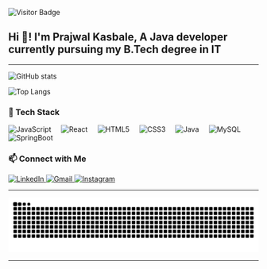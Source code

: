<p align="left">
  <img src="https://visitor-badge.laobi.icu/badge?page_id=Prajwal23k.Prajwal23k&style=flat-square" alt="Visitor Badge" />
</p>

<h2 align="left">Hi 👋! I'm Prajwal Kasbale, A Java developer currently pursuing my B.Tech degree in IT</h2>

---

![GitHub stats](https://github-readme-stats-mauve-iota-88.vercel.app/api?username=Prajwal23k&show_icons=true&theme=jolly)


![Top Langs](https://github-readme-stats-mauve-iota-88.vercel.app/api/top-langs/?username=Prajwal23k&layout=compact&theme=jolly)

<!-- ![Trophies](https://github-profile-trophy.vercel.app/?username=Prajwal23k&theme=tokyonight) -->



### 🚀 Tech Stack

<div align="left">
  <img src="https://cdn.jsdelivr.net/gh/devicons/devicon/icons/javascript/javascript-original.svg" height="30" alt="JavaScript" />
  <img width="12" />
  <img src="https://cdn.jsdelivr.net/gh/devicons/devicon/icons/react/react-original.svg" height="30" alt="React" />
  <img width="12" />
  <img src="https://cdn.jsdelivr.net/gh/devicons/devicon/icons/html5/html5-original.svg" height="30" alt="HTML5" />
  <img width="12" />
  <img src="https://cdn.jsdelivr.net/gh/devicons/devicon/icons/css3/css3-original.svg" height="30" alt="CSS3" />
  <img width="12" />
  <img src="https://cdn.jsdelivr.net/gh/devicons/devicon/icons/java/java-original.svg" height="30" alt="Java" />
  <img width="12" />
  <img src="https://cdn.jsdelivr.net/gh/devicons/devicon/icons/mysql/mysql-original.svg" height="30" alt="MySQL" />
  <img width="12" />
  <img src="https://img.shields.io/badge/Spring%20Boot-6DB33F?style=for-the-badge&logo=springboot&logoColor=white" height="30" alt="SpringBoot" />
</div>



### 📫 Connect with Me

<div align="left">
  <a href="https://www.linkedin.com/in/prajwal-kasbale-457320272" target="_blank">
    <img src="https://img.shields.io/static/v1?message=LinkedIn&logo=linkedin&label=&color=0077B5&logoColor=white&style=for-the-badge" height="35" alt="LinkedIn" />
  </a>
  <a href="mailto:kasbaleprajwal@gmail.com" target="_blank">
    <img src="https://img.shields.io/static/v1?message=Gmail&logo=gmail&label=&color=D14836&logoColor=white&style=for-the-badge" height="35" alt="Gmail" />
  </a>
  <a href="https://www.instagram.com/p_r_a_j_w_a_l_23" target="_blank">
    <img src="https://img.shields.io/static/v1?message=Instagram&logo=instagram&label=&color=E4405F&logoColor=white&style=for-the-badge" height="35" alt="Instagram" />
  </a>
</div>

---


<img src="https://raw.githubusercontent.com/Prajwal23k/Prajwal23k/output/snake.svg" alt="Snake animation" />

---
